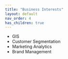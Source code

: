 ```yaml
---
title: "Business Interests"
layout: default
nav_order: 4
has_children: true
---
```


- GIS
- Customer Segmentation
- Marketing Analytics
- Brand Management
